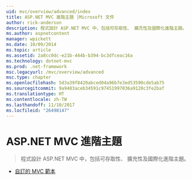 ```yaml
---
uid: mvc/overview/advanced/index
title: ASP.NET MVC 進階主題 |Microsoft 文件
author: rick-anderson
description: 程式設計 ASP.NET MVC 中，包括可存取性、 擴充性及國際化進階主題。
ms.author: aspnetcontent
manager: wpickett
ms.date: 10/09/2014
ms.topic: article
ms.assetid: 2a8cc0dc-e21b-444b-b394-bc3dfceac16a
ms.technology: dotnet-mvc
ms.prod: .net-framework
msc.legacyurl: /mvc/overview/advanced
msc.type: chapter
ms.openlocfilehash: 5d3a39f8420abced04a96b7e3ed53590cde5ab75
ms.sourcegitcommit: 9a9483aceb34591c97451997036a9120c3fe2baf
ms.translationtype: HT
ms.contentlocale: zh-TW
ms.lasthandoff: 11/10/2017
ms.locfileid: "26498147"
---
```

<a name="aspnet-mvc-advanced-topics"></a>ASP.NET MVC 進階主題
====================
> 程式設計 ASP.NET MVC 中，包括可存取性、 擴充性及國際化進階主題。


- [自訂的 MVC 範本](custom-mvc-templates.md)
